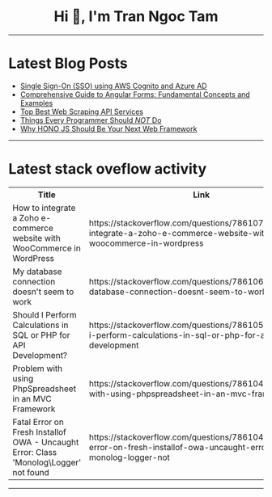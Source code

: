 <h1 align="center">Hi 👋, I'm Tran Ngoc Tam</h1>

---

# Latest Blog Posts 
<!-- BLOG-POST-LIST:START -->
- [Single Sign-On &lpar;SSO&rpar; using AWS Cognito and Azure AD](https://dev.to/getambassador2024/single-sign-on-sso-using-aws-cognito-and-azure-ad-851)
- [Comprehensive Guide to Angular Forms: Fundamental Concepts and Examples](https://dev.to/manthanank/comprehensive-guide-to-angular-forms-fundamental-concepts-and-examples-4ljc)
- [Top Best Web Scraping API Services](https://dev.to/ionegarza/top-best-web-scraping-api-services-21o4)
- [Things Every Programmer Should *NOT* Do](https://dev.to/pranjol-dev/things-every-programmer-should-not-do-3f9e)
- [Why HONO JS Should Be Your Next Web Framework](https://dev.to/_ismailbouaddi/why-hono-js-should-be-your-next-web-framework-4o6h)
<!-- BLOG-POST-LIST:END -->

---

# Latest stack oveflow activity
<table>
  <tr><th>Title</th><th>Link</th></tr>
  <!-- STACKOVERFLOW:START --><tr><td>How to integrate a Zoho e-commerce website with WooCommerce in WordPress</td><td>https://stackoverflow.com/questions/78610703/how-to-integrate-a-zoho-e-commerce-website-with-woocommerce-in-wordpress</td></tr><tr><td>My database connection doesn&#39;t seem to work</td><td>https://stackoverflow.com/questions/78610670/my-database-connection-doesnt-seem-to-work</td></tr><tr><td>Should I Perform Calculations in SQL or PHP for API Development?</td><td>https://stackoverflow.com/questions/78610513/should-i-perform-calculations-in-sql-or-php-for-api-development</td></tr><tr><td>Problem with using PhpSpreadsheet in an MVC Framework</td><td>https://stackoverflow.com/questions/78610490/problem-with-using-phpspreadsheet-in-an-mvc-framework</td></tr><tr><td>Fatal Error on Fresh Installof OWA - Uncaught Error: Class &#39;Monolog\Logger&#39; not found</td><td>https://stackoverflow.com/questions/78610401/fatal-error-on-fresh-installof-owa-uncaught-error-class-monolog-logger-not</td></tr><!-- STACKOVERFLOW:END -->
</table>

---


